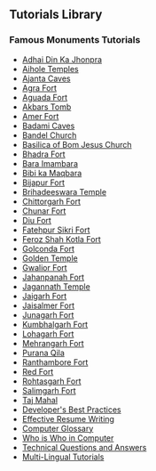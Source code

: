 ## Tutorials Library
### Famous Monuments Tutorials
* [Adhai Din Ka Jhonpra](/adhai_din_ka_jhonpra/index.htm) <!--https://www.tutorialspoint.com/images/adhai_din_ka_jhonpra_icon.png--> 
* [Aihole Temples](/aihole/index.htm) <!--https://www.tutorialspoint.com/images/aihole_icon.png--> 
* [Ajanta Caves](/ajanta_caves/index.htm) <!--https://www.tutorialspoint.com/images/ajanta_caves_icon.png--> 
* [Agra Fort](/agra_fort/index.htm) <!--https://www.tutorialspoint.com/images/agra_fort_icon.png--> 
* [Aguada Fort](/aguada_fort/index.htm) <!--https://www.tutorialspoint.com/images/aguada_fort_icon.png--> 
* [Akbars Tomb](/akbars_tomb/index.htm) <!--https://www.tutorialspoint.com/images/akbars_tomb_icon.png--> 
* [Amer Fort](/amer_fort/index.htm) <!--https://www.tutorialspoint.com/images/amer_fort_icon.png--> 
* [Badami Caves](/badami_caves/index.htm) <!--https://www.tutorialspoint.com/images/badami_caves_icon.png--> 
* [Bandel Church](/bandel_church/index.htm) <!--https://www.tutorialspoint.com/images/bandel_church_icon.png--> 
* [Basilica of Bom Jesus Church](/basilica_of_bom_jesus_church/index.htm) <!--https://www.tutorialspoint.com/images/basilica_of_bom_jesus_church_icon.png--> 
* [Bhadra Fort](/bhadra_fort/index.htm) <!--https://www.tutorialspoint.com/images/bhadra_fort_icon.png--> 
* [Bara Imambara](/bara_imambara/index.htm) <!--https://www.tutorialspoint.com/images/bara_imambara_icon.png--> 
* [Bibi ka Maqbara](/bibi_ka_maqbara/index.htm) <!--https://www.tutorialspoint.com/images/bibi_ka_maqbara_icon.png--> 
* [Bijapur Fort](/bijapur_fort/index.htm) <!--https://www.tutorialspoint.com/images/bijapur_fort_icon.png--> 
* [Brihadeeswara Temple](/brihadeeswara_temple/index.htm) <!--https://www.tutorialspoint.com/images/brihadeeswara_temple_icon.png--> 
* [Chittorgarh Fort](/chittorgarh_fort/index.htm) <!--https://www.tutorialspoint.com/images/chittorgarh_fort_icon.png--> 
* [Chunar Fort](/chunar_fort/index.htm) <!--https://www.tutorialspoint.com/images/chunar_fort_icon.png--> 
* [Diu Fort](/diu_fort/index.htm) <!--https://www.tutorialspoint.com/images/diu_fort_icon.png--> 
* [Fatehpur Sikri Fort](/fatehpur_sikri_fort/index.htm) <!--https://www.tutorialspoint.com/images/fatehpur_sikri_fort_icon.png--> 
* [Feroz Shah Kotla Fort](/feroz_shah_kotla_fort/index.htm) <!--https://www.tutorialspoint.com/images/feroz_shah_kotla_fort_icon.png--> 
* [Golconda Fort](/golconda_fort/index.htm) <!--https://www.tutorialspoint.com/images/golconda_fort_icon.png--> 
* [Golden Temple](/golden_temple/index.htm) <!--https://www.tutorialspoint.com/images/golden_temple_icon.png--> 
* [Gwalior Fort](/gwalior_fort/index.htm) <!--https://www.tutorialspoint.com/images/gwalior_fort_icon.png--> 
* [Jahanpanah  Fort](/jahanpanah_fort/index.htm) <!--https://www.tutorialspoint.com/images/jahanpanah_fort_icon.png--> 
* [Jagannath  Temple](/jagannath_temple/index.htm) <!--https://www.tutorialspoint.com/images/jagannath_temple_icon.png--> 
* [Jaigarh  Fort](/jaigarh_fort/index.htm) <!--https://www.tutorialspoint.com/images/jaigarh_fort_icon.png--> 
* [Jaisalmer  Fort](/jaisalmer_fort/index.htm) <!--https://www.tutorialspoint.com/images/jaisalmer_fort_icon.png--> 
* [Junagarh  Fort](/junagarh_fort/index.htm) <!--https://www.tutorialspoint.com/images/junagarh_fort_icon.png--> 
* [Kumbhalgarh  Fort](/kumbhalgarh_fort/index.htm) <!--https://www.tutorialspoint.com/images/kumbhalgarh_fort_icon.png--> 
* [Lohagarh  Fort](/lohagarh_fort/index.htm) <!--https://www.tutorialspoint.com/images/lohagarh_fort_icon.png--> 
* [Mehrangarh Fort](/mehrangarh_fort/index.htm) <!--https://www.tutorialspoint.com/images/mehrangarh_fort_icon.png--> 
* [Purana Qila](/purana_qila/index.htm) <!--https://www.tutorialspoint.com/images/purana_qila_icon.png--> 
* [Ranthambore Fort](/ranthambore_fort/index.htm) <!--https://www.tutorialspoint.com/images/ranthambore_fort_icon.png--> 
* [Red Fort](/red_fort/index.htm) <!--https://www.tutorialspoint.com/images/red_fort_icon.png--> 
* [Rohtasgarh Fort](/rohtasgarh_fort/index.htm) <!--https://www.tutorialspoint.com/images/rohtasgarh_fort_icon.png--> 
* [Salimgarh Fort](/salimgarh_fort/index.htm) <!--https://www.tutorialspoint.com/images/salimgarh_fort_icon.png--> 
* [Taj Mahal](/taj_mahal/index.htm) <!--https://www.tutorialspoint.com/images/taj_mahal_icon.png--> 
* [Developer's Best Practices](/developers_best_practices/index.htm) <!--https://www.tutorialspoint.com/images/developers-best-practices.png--> 
* [Effective Resume Writing](/effective_resume_writing.htm) <!--https://www.tutorialspoint.com/images/resume-writing.png--> 
* [Computer Glossary](/computer_glossary.htm) <!--https://www.tutorialspoint.com/images/computer-glossary.png--> 
* [Who is Who in Computer](/computer_whoiswho.htm) <!--https://www.tutorialspoint.com/images/who-is-who.png--> 
* [Technical Questions and Answers](/questions_and_answers.htm) <!--https://www.tutorialspoint.com/images/questions-answers.png--> 
* [Multi-Lingual Tutorials](/multi_language_tutorials.htm) <!--https://www.tutorialspoint.com/images/multilanguage-tutorials.png--> 
